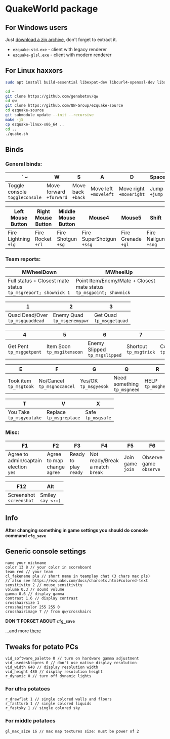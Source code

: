 # QuakeWorld package

## For Windows users

Just [download a zip archive](https://github.com/genabetov/qw/archive/refs/heads/main.zip), don't forget to extract it.

- `ezquake-std.exe` - client with legacy renderer
- `ezquake-glsl.exe` - client with modern renderer

## For Linux haxxors

```bash
sudo apt install build-essential libexpat-dev libcurl4-openssl-dev libspeexdsp-dev libsndfile1-dev libpng-dev libjpeg-dev libcurl4-openssl-dev libjansson-dev libpcre3-dev libnotify-bin libnotify4 libsdl2-dev libpcre3-dev libxxf86vm-dev

cd ~
git clone https://github.com/genabetov/qw
cd qw
git clone https://github.com/QW-Group/ezquake-source
cd ezquake-source
git submodule update --init --recursive
make -j5
cp ezquake-linux-x86_64 ..
cd ..
./quake.sh
```

## Binds

### General binds:

| ` ~                                | W                          | S                    | A                        | D                          | Space                |
|------------------------------------|----------------------------|----------------------|--------------------------|----------------------------|----------------------|
| Toggle console <br>`toggleconsole` | Move forward<br>`+forward` | Move back<br>`+back` | Move left<br>`+moveleft` | Move right<br>`+moveright` | Jump<br>`+jump` |

| Left Mouse Button       | Right Mouse Button   | Middle Mouse Button   | Mouse4                      | Mouse5                | Shift                  | Ctrl                |
|-------------------------|----------------------|-----------------------|-----------------------------|-----------------------|------------------------|---------------------|
| Fire Lightning<br>`+lg` | Fire Rocket<br>`+rl` | Fire Shotgun<br>`+sg` | Fire SuperShotgun<br>`+ssg` | Fire Grenade<br>`+gl` | Fire Nailgun<br>`+sng` | Swing Axe<br>`+axe` |

### Team reports:

| MWheelDown                                                      | MWheelUp                                                               |
|-----------------------------------------------------------------|------------------------------------------------------------------------|
| Full status + Closest mate status<br>`tp_msgreport; shownick 1` | Point Item/Enemy/Mate + Closest mate status<br>`tp_msgpoint; shownick` |

| 1                                   | 2                              | 3                           |
|-------------------------------------|--------------------------------|-----------------------------|
| Quad Dead/Over <br>`tp_msgquaddead` | Enemy Quad<br>`tp_msgenemypwr` | Get Quad<br>`tp_msggetquad` |


| 4                           | 5                             | 6                                | 7                         | C                        |
|-----------------------------|-------------------------------|----------------------------------|---------------------------|--------------------------|
| Get Pent<br>`tp_msggetpent` | Item Soon<br>`tp_msgitemsoon` | Enemy Slipped<br>`tp_msgslipped` | Shortcut<br>`tp_msgtrick` | Coming<br>`tp_msgcoming` |

| E                         | F                             | G                       | Q                              | R                    |
|---------------------------|-------------------------------|-------------------------|--------------------------------|----------------------|
| Took item<br>`tp_msgtook` | No/Cancel<br>`tp_msgnocancel` | Yes/OK<br>`tp_msgyesok` | Need something<br>`tp_msgneed` | HELP<br>`tp_msghelp` |

| T                           | V                          | X                    |
|-----------------------------|----------------------------|----------------------|
| You Take<br>`tp_msgyoutake` | Replace<br>`tp_msgreplace` | Safe<br>`tp_msgsafe` |

### Misc:

| F1                                       | F2                             | F3                       | F4                                 | F5                  | F6                        |
|------------------------------------------|--------------------------------|--------------------------|------------------------------------|---------------------|---------------------------|
| Agree to admin/captain election<br>`yes` | Agree to map change<br>`agree` | Ready to play<br>`ready` | Not ready/Break a match<br>`break` | Join game<br>`join` | Observe game<br>`observe` |

| F12                        | Alt                  |
|----------------------------|----------------------|
| Screenshot<br>`screenshot` | Smiley<br>`say <:=)` |

## Info

**After changing something in game settings you should do console command `cfg_save`**

## Generic console settings

```
name your nickname
color 13 8 // your color in scoreboard
team red // your team
cl_fakename pla // short name in teamplay chat (3 chars max pls)
// also see https://ezquake.com/docs/charsets.html#colored-text
sensitivity 2 // mouse sensitivity
volume 0.3 // sound volume
gamma 0.6 // display gamma
contrast 1.6 // display contrast
crosshairsize 1
crosshaircolor 255 255 0
crosshairimage 7 // from qw/crosshairs
```

**DON'T FORGET ABOUT `cfg_save`**

...and more [there](https://ezquake.com/docs.html)

## Tweaks for potato PCs

```
vid_software_palette 0 // turn on hardware gamma adjustment
vid_usedesktopres 0 // don't use native display resolution
vid_width 640 // display resolution width
vid_height 480 // display resolution height
r_dynamic 0 // turn off dynamic lights
```

### For ultra potatoes

```
r_drawflat 1 // single colored walls and floors
r_fastturb 1 // single colored liquids
r_fastsky 1 // single colored sky
```

### For middle potatoes

```
gl_max_size 16 // max map textures size: must be power of 2
```
